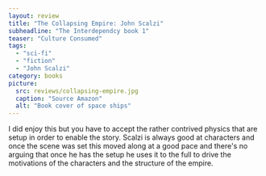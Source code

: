 ```yaml
---
layout: review
title: "The Collapsing Empire: John Scalzi"
subheadline: "The Interdependcy book 1"
teaser: "Culture Consumed"
tags:
  - "sci-fi"
  - "fiction"
  - "John Scalzi"
category: books
picture:
  src: reviews/collapsing-empire.jpg
  caption: "Source Amazon"
  alt: "Book cover of space ships"
---
```

I did enjoy this but you have to accept the rather contrived physics that are setup in order to enable the story. Scalzi is always good at characters and once the scene was set this moved along at a good pace and there's no arguing that once he has the setup he uses it to the full to drive the motivations of the characters and the structure of the empire.